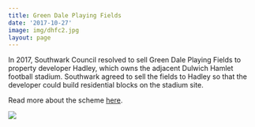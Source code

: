 ```yaml
---
title: Green Dale Playing Fields 
date: '2017-10-27'
image: img/dhfc2.jpg
layout: page
---
```

In 2017, Southwark Council resolved to sell Green Dale Playing Fields to property developer Hadley, which owns the adjacent Dulwich Hamlet football stadium. Southwark agreed to sell the fields to Hadley so that the developer could build residential blocks on the stadium site. 

Read more about the scheme [here](https://www.35percent.org/posts/2016-06-08-dulwich-hamlet-unviable-but-profitable/).

![](https://35percent.org/img/dhfcvisual.png)
